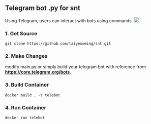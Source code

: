 ## Telegram bot .py for snt
Using Telegram, users can interact with bots using commands.
![](images/filename%20delbot.png)

### 1. Get Source
`git clone https://github.com/laiyeowming/snt.git`

### 2. Make Changes
modify main.py or simply build your telegram bot with reference from **https://core.telegram.org/bots**.

### 3. Build Container
`docker build . -t telebot`

### 4. Run Container
`docker run telebot`
